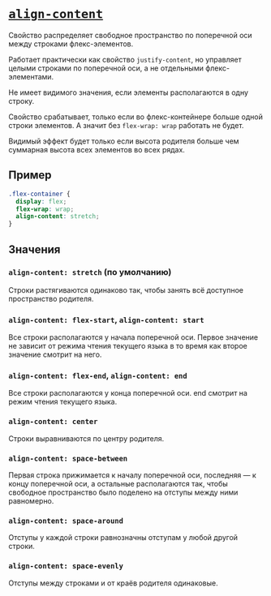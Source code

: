 # [`align-content`](../index.md)

Свойство распределяет свободное пространство по поперечной оси между строками флекс-элементов.

Работает практически как свойство `justify-content`, но управляет целыми строками по поперечной оси, а не отдельными флекс-элементами.

Не имеет видимого значения, если элементы располагаются в одну строку.

Свойство срабатывает, только если во флекс-контейнере больше одной строки элементов. А значит без `flex-wrap: wrap` работать не будет.

Видимый эффект будет только если высота родителя больше чем суммарная высота всех элементов во всех рядах.

## Пример

```css
.flex-container {
  display: flex;
  flex-wrap: wrap;
  align-content: stretch;
}
```

## Значения

### `align-content: stretch` (по умолчанию)

Cтроки растягиваются одинаково так, чтобы занять всё доступное пространство родителя.

### `align-content: flex-start`, `align-content: start`

Все строки располагаются у начала поперечной оси. Первое значение не зависит от режима чтения текущего языка в то время как второе значение смотрит на него.

### `align-content: flex-end`, `align-content: end`

Все строки располагаются у конца поперечной оси. end смотрит на режим чтения текущего языка.

### `align-content: center`

Cтроки выравниваются по центру родителя.

### `align-content: space-between`

Первая строка прижимается к началу поперечной оси, последняя — к концу поперечной оси, а остальные располагаются так, чтобы свободное пространство было поделено на отступы между ними равномерно.

### `align-content: space-around`

Отступы у каждой строки равнозначны отступам у любой другой строки.

### `align-content: space-evenly`

Отступы между строками и от краёв родителя одинаковые.
